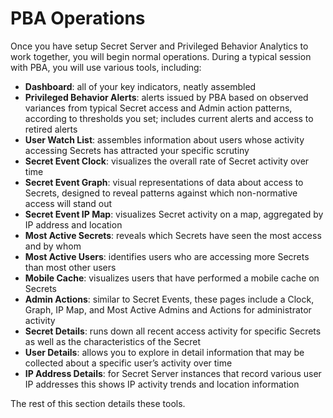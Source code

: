 [title]: # (PBA Operations)
[tags]: # (Privileged Behavior Analytics,PBA,Operations)
[priority]: # (4000)

# PBA Operations

Once you have setup Secret Server and Privileged Behavior Analytics to work together, you will begin normal operations. During a typical session with PBA, you will use various tools, including:

* **Dashboard**: all of your key indicators, neatly assembled
* **Privileged Behavior Alerts**: alerts issued by PBA based on observed variances from typical Secret access and Admin action patterns, according to thresholds you set; includes current alerts and access to retired alerts
* **User Watch List**: assembles information about users whose activity accessing Secrets has attracted your specific scrutiny
* **Secret Event Clock**: visualizes the overall rate of Secret activity over time
* **Secret Event Graph**: visual representations of data about access to Secrets, designed to reveal patterns against which non-normative access will stand out
* **Secret Event IP Map**: visualizes Secret activity on a map, aggregated by IP address and location
* **Most Active Secrets**: reveals which Secrets have seen the most access and by whom
* **Most Active Users**: identifies users who are accessing more Secrets than most other users
* **Mobile Cache**: visualizes users that have performed a mobile cache on Secrets
* **Admin Actions**: similar to Secret Events, these pages include a Clock, Graph, IP Map, and Most Active Admins and Actions for administrator activity
* **Secret Details**: runs down all recent access activity for specific Secrets as well as the characteristics of the Secret
* **User Details**: allows you to explore in detail information that may be collected about a specific user’s activity over time
* **IP Address Details**: for Secret Server instances that record various user IP addresses this shows IP activity trends and location information

The rest of this section details these tools.
